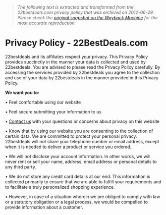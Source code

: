 > *The following text is extracted and transformed from the 22bestdeals.com privacy policy that was archived on 2012-06-29. Please check the [original snapshot on the Wayback Machine](https://web.archive.org/web/20120629222132id_/http%3A//www.22bestdeals.com/pages/privacy-policy.html) for the most accurate reproduction.*

# Privacy Policy - 22BestDeals.com

22bestdeals and its affiliates respect your privacy. This Privacy Policy provides succinctly in the manner your data is collected and used by 22bestdeals. You are advised to please read the Privacy Policy carefully. By accessing the services provided by 22bestdeals you agree to the collection and use of your data by 22bestdeals in the manner provided in this Privacy Policy.

**We want you to:**

• Feel comfortable using our website

• Feel secure submitting your information to us

• [Contact us](http://contact%20us/) with your questions or concerns about privacy on this website

• Know that by using our website you are consenting to the collection of certain data. We are committed to protect your personal privacy. 22bestdeals will not share your telephone number or email address, except when it is needed to deliver a product or service you ordered.

• We will not disclose your account information. In other words, we will never rent or sell your name, address, email address or personal details to any third party.

• We do not store any credit card details at our end. This information is collected primarily to ensure that we are able to fulfill your requirements and to facilitate a truly personalized shopping experience.

• However, in case of a situation wherein we are obliged to comply with law or a statutory obligation or a legal process, we would be compelled to provide information about a customer.
